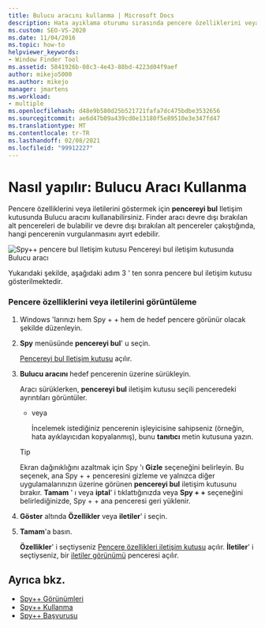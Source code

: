 ```yaml
---
title: Bulucu aracını kullanma | Microsoft Docs
description: Hata ayıklama oturumu sırasında pencere özelliklerini veya iletilerini göstermek için Spy + + aracının pencereyi bul iletişim kutusunda Bulucu aracını kullanın.
ms.custom: SEO-VS-2020
ms.date: 11/04/2016
ms.topic: how-to
helpviewer_keywords:
- Window Finder Tool
ms.assetid: 5841926b-08c3-4e43-88bd-4223d04f9aef
author: mikejo5000
ms.author: mikejo
manager: jmartens
ms.workload:
- multiple
ms.openlocfilehash: d48e9b580d25b521721fafa7dc475bdbe3532656
ms.sourcegitcommit: ae6d47b09a439cd0e13180f5e89510e3e347fd47
ms.translationtype: MT
ms.contentlocale: tr-TR
ms.lasthandoff: 02/08/2021
ms.locfileid: "99912227"
---
```

# <a name="how-to-use-the-finder-tool"></a>Nasıl yapılır: Bulucu Aracı Kullanma
Pencere özelliklerini veya iletilerini göstermek için **pencereyi bul** Iletişim kutusunda Bulucu aracını kullanabilirsiniz. Finder aracı devre dışı bırakılan alt pencereleri de bulabilir ve devre dışı bırakılan alt pencereler çakıştığında, hangi pencerenin vurgulanmasını ayırt edebilir.

 ![Spy&#43;&#43; pencere bul Iletişim kutusu](../debugger/media/icon_spy--_find.png "Icon_Spy + + _Find") Pencereyi bul iletişim kutusunda Bulucu aracı

 Yukarıdaki şekilde, aşağıdaki adım 3 ' ten sonra pencere bul iletişim kutusu gösterilmektedir.

### <a name="to-display-window-properties-or-messages"></a>Pencere özelliklerini veya iletilerini görüntüleme

1. Windows 'larınızı hem Spy + + hem de hedef pencere görünür olacak şekilde düzenleyin.

2. **Spy** menüsünde **pencereyi bul**' u seçin.

    [Pencereyi bul Iletişim kutusu](../debugger/find-window-dialog-box.md) açılır.

3. **Bulucu aracını** hedef pencerenin üzerine sürükleyin.

    Aracı sürüklerken, **pencereyi bul** iletişim kutusu seçili penceredeki ayrıntıları görüntüler.

   - veya

     İncelemek istediğiniz pencerenin işleyicisine sahipseniz (örneğin, hata ayıklayıcıdan kopyalanmış), bunu **tanıtıcı** metin kutusuna yazın.

   > [!TIP]
   > Ekran dağınıklığını azaltmak için Spy 'ı **Gizle** seçeneğini belirleyin. Bu seçenek, ana Spy + + penceresini gizleme ve yalnızca diğer uygulamalarınızın üzerine görünen **pencereyi bul** iletişim kutusunu bırakır. **Tamam** ' ı veya **iptal**' i tıklattığınızda veya **Spy + +** seçeneğini belirlediğinizde, Spy + + ana penceresi geri yüklenir.

4. **Göster** altında **Özellikler** veya **iletiler**' i seçin.

5. **Tamam**'a basın.

    **Özellikler**' i seçtiyseniz [Pencere özellikleri iletişim kutusu](../debugger/window-properties-dialog-box.md) açılır. **İletiler**' i seçtiyseniz, bir [iletiler görünümü](../debugger/messages-view.md) penceresi açılır.

## <a name="see-also"></a>Ayrıca bkz.
- [Spy++ Görünümleri](../debugger/spy-increment-views.md)
- [Spy++ Kullanma](../debugger/using-spy-increment.md)
- [Spy++ Başvurusu](../debugger/spy-increment-reference.md)